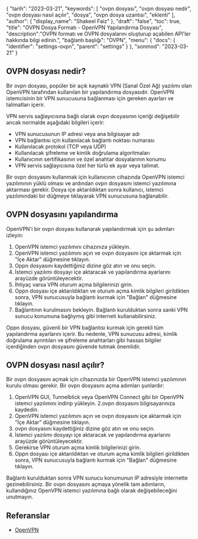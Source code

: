 {
"tarih": "2023-03-21",
  "keywords": [
"ovpn dosyası",
"ovpn dosyası nedir",
"ovpn dosyası nasıl açılır",
"dosya",
"ovpn dosya uzantısı",
"eklenti"
],
  "author": {
"display_name": "Shakeel Faiz"
},
"draft": "false",
"toc": true,
"title": "OVPN Dosya Formatı - OpenVPN Yapılandırma Dosyası",
  "description":"OVPN formatı ve OVPN dosyalarını oluşturup açabilen API'ler hakkında bilgi edinin.",
"bağlantı başlığı": "OVPN",
  "menu": {
    "docs": {
      "identifier": "settings-ovpn",
      "parent": "settings"
}
},
"sonmod": "2023-03-21"
}

## OVPN dosyası nedir?

Bir ovpn dosyası, popüler bir açık kaynaklı VPN (Sanal Özel Ağ) yazılımı olan OpenVPN tarafından kullanılan bir yapılandırma dosyasıdır. OpenVPN istemcisinin bir VPN sunucusuna bağlanması için gereken ayarları ve talimatları içerir.

VPN servis sağlayıcısına bağlı olarak ovpn dosyasının içeriği değişebilir ancak normalde aşağıdaki bilgileri içerir:

- VPN sunucusunun IP adresi veya ana bilgisayar adı
- VPN bağlantısı için kullanılacak bağlantı noktası numarası
- Kullanılacak protokol (TCP veya UDP)
- Kullanılacak şifreleme ve kimlik doğrulama algoritmaları
- Kullanıcının sertifikasının ve özel anahtar dosyalarının konumu
- VPN servis sağlayıcısına özel her türlü ek ayar veya talimat.

Bir ovpn dosyasını kullanmak için kullanıcının cihazında OpenVPN istemci yazılımının yüklü olması ve ardından ovpn dosyasını istemci yazılımına aktarması gerekir. Dosya içe aktarıldıktan sonra kullanıcı, istemci yazılımındaki bir düğmeye tıklayarak VPN sunucusuna bağlanabilir.

## OVPN dosyasını yapılandırma

OpenVPN'i bir ovpn dosyası kullanarak yapılandırmak için şu adımları izleyin:

1. OpenVPN istemci yazılımını cihazınıza yükleyin.
2. OpenVPN istemci yazılımını açın ve ovpn dosyasını içe aktarmak için "İçe Aktar" düğmesine tıklayın.
3. Oppn dosyasını kaydettiğiniz dizine göz atın ve onu seçin.
4. İstemci yazılımı dosyayı içe aktaracak ve yapılandırma ayarlarını arayüzde görüntüleyecektir.
5. İhtiyaç varsa VPN oturum açma bilgilerinizi girin.
6. Oppn dosyası içe aktarıldıktan ve oturum açma kimlik bilgileri girildikten sonra, VPN sunucusuyla bağlantı kurmak için "Bağlan" düğmesine tıklayın.
7. Bağlantının kurulmasını bekleyin. Bağlantı kurulduktan sonra sanki VPN sunucu konumuna bağlıymış gibi interneti kullanabilirsiniz.

Oppn dosyası, güvenli bir VPN bağlantısı kurmak için gerekli tüm yapılandırma ayarlarını içerir. Bu nedenle, VPN sunucusu adresi, kimlik doğrulama ayrıntıları ve şifreleme anahtarları gibi hassas bilgiler içerdiğinden ovpn dosyasını güvende tutmak önemlidir.

## OVPN dosyası nasıl açılır?

Bir ovpn dosyasını açmak için cihazınızda bir OpenVPN istemci yazılımının kurulu olması gerekir. Bir ovpn dosyasını açma adımları şunlardır:

1. OpenVPN GUI, Tunnelblick veya OpenVPN Connect gibi bir OpenVPN istemci yazılımını indirip yükleyin.
2.ovpn dosyasını bilgisayarınıza kaydedin.
3. OpenVPN istemci yazılımını açın ve ovpn dosyasını içe aktarmak için "İçe Aktar" düğmesine tıklayın.
4. ovpn dosyasını kaydettiğiniz dizine göz atın ve onu seçin.
5. İstemci yazılımı dosyayı içe aktaracak ve yapılandırma ayarlarını arayüzde görüntüleyecektir.
6. Gerekirse VPN oturum açma kimlik bilgilerinizi girin.
7. Oppn dosyası içe aktarıldıktan ve oturum açma kimlik bilgileri girildikten sonra, VPN sunucusuyla bağlantı kurmak için "Bağlan" düğmesine tıklayın.

Bağlantı kurulduktan sonra VPN sunucu konumunun IP adresiyle internette gezinebilirsiniz. Bir ovpn dosyasını açmaya yönelik tam adımların, kullandığınız OpenVPN istemci yazılımına bağlı olarak değişebileceğini unutmayın.

## Referanslar
* [OpenVPN](https://en.wikipedia.org/wiki/OpenVPN)

